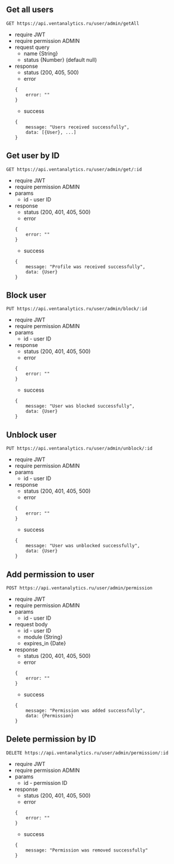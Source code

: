 ## Get all users
`GET https://api.ventanalytics.ru/user/admin/getAll`
- require JWT
- require permission ADMIN
- request query
    - name {String}
    - status {Number} (default null)
- response
    - status (200, 405, 500)
    - error
    ```
    {
        error: ""
    }
    ```
    - success
    ```
    {
        message: "Users received successfully",
        data: [{User}, ...]
    }
    ```
    
## Get user by ID
`GET https://api.ventanalytics.ru/user/admin/get/:id`
- require JWT
- require permission ADMIN
- params
    - id - user ID
- response
    - status (200, 401, 405, 500)
    - error
    ```
    {
        error: ""
    }
    ```
    - success
    ```
    {
        message: "Profile was received successfully",
        data: {User}
    }
    ```
    
## Block user
`PUT https://api.ventanalytics.ru/user/admin/block/:id`
- require JWT
- require permission ADMIN
- params
    - id - user ID
- response
    - status (200, 401, 405, 500)
    - error
    ```
    {
        error: ""
    }
    ```
    - success
    ```
    {
        message: "User was blocked successfully",
        data: {User}
    }
    ```
    
## Unblock user
`PUT https://api.ventanalytics.ru/user/admin/unblock/:id`
- require JWT
- require permission ADMIN
- params
    - id - user ID
- response
    - status (200, 401, 405, 500)
    - error
    ```
    {
        error: ""
    }
    ```
    - success
    ```
    {
        message: "User was unblocked successfully",
        data: {User}
    }
    ```
    
## Add permission to user
`POST https://api.ventanalytics.ru/user/admin/permission`
- require JWT
- require permission ADMIN
- params
    - id - user ID
- request body
    - id - user ID
    - module {String}
    - expires_in {Date}
- response
    - status (200, 401, 405, 500)
    - error
    ```
    {
        error: ""
    }
    ```
    - success
    ```
    {
        message: "Permission was added successfully",
        data: {Permission}
    }
    ```

## Delete permission by ID
`DELETE https://api.ventanalytics.ru/user/admin/permission/:id`
- require JWT
- require permission ADMIN
- params
    - id - permission ID
- response
    - status (200, 401, 405, 500)
    - error
    ```
    {
        error: ""
    }
    ```
    - success
    ```
    {
        message: "Permission was removed successfully"
    }
    ```